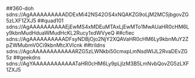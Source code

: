 ##360-doh
sdns://AgAAAAAAAAAADDExMi42NS42OS4xNQAKZG9oLjM2MC5jbgovZG5zLXF1ZXJ5
##quad101
sdns://AgAAAAAAAAAAEjEwMS4xMDEuMTAxLjEwMTo1MwAUaHR0cHM6Ly9kbnMudHduaWMudHcKL2Rucy1xdWVyeQ
##cfiec
sdns://AgAAAAAAAAAADFsyNDBjOjo2NjY2XQAVaHR0cHM6Ly9kbnMuY2ZpZWMubmV0Ci9kbnMtcXVlcnk
##trildns
sdns://AgcAAAAAAAAAAAARZG5zLWNkbi50cmxpLmNsdWIJL2RvaDEvZG5z
##geekdns
sdns://AgYAAAAAAAAAAAATaHR0cHM6Ly9pLjIzM3B5LmNvbQovZG5zLXF1ZXJ5
